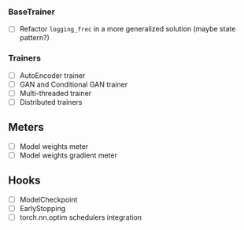 ### BaseTrainer ###

- [ ] Refactor `logging_frec` in a more generalized solution (maybe state pattern?)

### Trainers ###

- [ ] AutoEncoder trainer
- [ ] GAN and Conditional GAN trainer
- [ ] Multi-threaded trainer
- [ ] Distributed trainers

## Meters ##

- [ ] Model weights meter
- [ ] Model weights gradient meter

## Hooks ##

- [ ] ModelCheckpoint
- [ ] EarlyStopping
- [ ] torch.nn.optim schedulers integration
